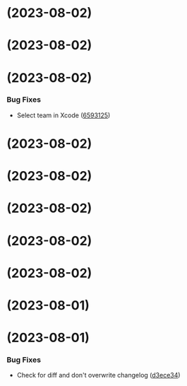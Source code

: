#  (2023-08-02)



#  (2023-08-02)



#  (2023-08-02)


### Bug Fixes

* Select team in Xcode ([6593125](https://github.com/microservicer/flutter-pipelines/commit/659312513954a0731309dbfcddb8d7f137c81219))



#  (2023-08-02)



#  (2023-08-02)



#  (2023-08-02)



#  (2023-08-02)



#  (2023-08-02)



#  (2023-08-01)



#  (2023-08-01)

### Bug Fixes

* Check for diff and don't overwrite changelog ([d3ece34](https://github.com/microservicer/flutter-pipelines/commit/d3ece343507f6afc22d86d3d96fdada837ecadf7))
